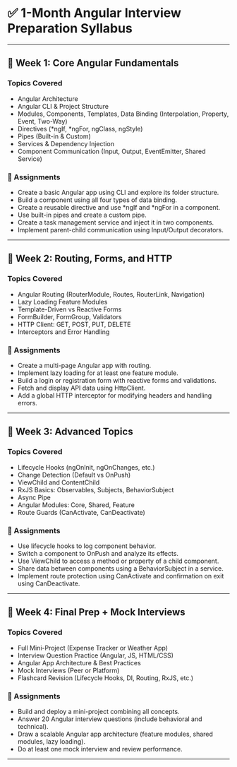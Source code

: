 # ✅ 1-Month Angular Interview Preparation Syllabus

---

## 📅 Week 1: Core Angular Fundamentals

### Topics Covered
- Angular Architecture  
- Angular CLI & Project Structure  
- Modules, Components, Templates, Data Binding (Interpolation, Property, Event, Two-Way)  
- Directives (*ngIf, *ngFor, ngClass, ngStyle)  
- Pipes (Built-in & Custom)  
- Services & Dependency Injection  
- Component Communication (Input, Output, EventEmitter, Shared Service)

### 🔨 Assignments
- Create a basic Angular app using CLI and explore its folder structure.
- Build a component using all four types of data binding.
- Create a reusable directive and use *ngIf and *ngFor in a component.
- Use built-in pipes and create a custom pipe.
- Create a task management service and inject it in two components.
- Implement parent-child communication using Input/Output decorators.

---

## 📅 Week 2: Routing, Forms, and HTTP

### Topics Covered
- Angular Routing (RouterModule, Routes, RouterLink, Navigation)  
- Lazy Loading Feature Modules  
- Template-Driven vs Reactive Forms  
- FormBuilder, FormGroup, Validators  
- HTTP Client: GET, POST, PUT, DELETE  
- Interceptors and Error Handling

### 🔨 Assignments
- Create a multi-page Angular app with routing.
- Implement lazy loading for at least one feature module.
- Build a login or registration form with reactive forms and validations.
- Fetch and display API data using HttpClient.
- Add a global HTTP interceptor for modifying headers and handling errors.

---

## 📅 Week 3: Advanced Topics

### Topics Covered
- Lifecycle Hooks (ngOnInit, ngOnChanges, etc.)  
- Change Detection (Default vs OnPush)  
- ViewChild and ContentChild  
- RxJS Basics: Observables, Subjects, BehaviorSubject  
- Async Pipe  
- Angular Modules: Core, Shared, Feature  
- Route Guards (CanActivate, CanDeactivate)

### 🔨 Assignments
- Use lifecycle hooks to log component behavior.
- Switch a component to OnPush and analyze its effects.
- Use ViewChild to access a method or property of a child component.
- Share data between components using a BehaviorSubject in a service.
- Implement route protection using CanActivate and confirmation on exit using CanDeactivate.

---

## 📅 Week 4: Final Prep + Mock Interviews

### Topics Covered
- Full Mini-Project (Expense Tracker or Weather App)  
- Interview Question Practice (Angular, JS, HTML/CSS)  
- Angular App Architecture & Best Practices  
- Mock Interviews (Peer or Platform)  
- Flashcard Revision (Lifecycle Hooks, DI, Routing, RxJS, etc.)

### 🔨 Assignments
- Build and deploy a mini-project combining all concepts.
- Answer 20 Angular interview questions (include behavioral and technical).
- Draw a scalable Angular app architecture (feature modules, shared modules, lazy loading).
- Do at least one mock interview and review performance.

---
